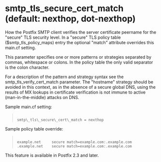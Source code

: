 # smtp_tls_secure_cert_match (default: nexthop, dot-nexthop)
 How the Postfix SMTP client verifies the server certificate
peername for the "secure" TLS security level. In a "secure" TLS policy table
($smtp\_tls\_policy\_maps) entry the optional "match" attribute
overrides this main.cf setting. 


 This parameter specifies one or more patterns or strategies separated
by commas, whitespace or colons. In the policy table the only valid
separator is the colon character. 


 For a description of the pattern and strategy syntax see the
smtp\_tls\_verify\_cert\_match parameter. The "hostname" strategy should
be avoided in this context, as in the absence of a secure global DNS, using
the results of MX lookups in certificate verification is not immune to active
(man-in-the-middle) attacks on DNS. 



Sample main.cf setting:




> 
> 
> ```
> 
> smtp\_tls\_secure\_cert\_match = nexthop
> 
> ```
> 
> 



Sample policy table override:




> 
> 
> ```
> 
> example.net     secure match=example.com:.example.com
> .example.net    secure match=example.com:.example.com
> 
> ```
> 
> 


 This feature is available in Postfix 2.3 and later. 


